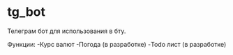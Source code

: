 # tg_bot
Телеграм бот для использования в бту.

Функции:
    -Курс валют
    -Погода (в разработке)
    -Todo лист (в разработке)
